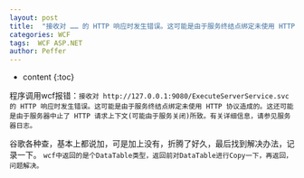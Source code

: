 ```yaml
---
layout: post
title:  "接收对 …… 的 HTTP 响应时发生错误。这可能是由于服务终结点绑定未使用 HTTP 协议造成的。"
categories: WCF
tags:  WCF ASP.NET
author: Peffer
---
```


* content
{:toc}

程序调用wcf报错：`接收对 http://127.0.0.1:9080/ExecuteServerService.svc 的 HTTP 响应时发生错误。这可能是由于服务终结点绑定未使用 HTTP 协议造成的。这还可能是由于服务器中止了 HTTP 请求上下文(可能由于服务关闭)所致。有关详细信息，请参见服务器日志。`




谷歌各种查，基本上都说加<dataContractSerializer maxItemsInObjectGraph="65536000" />，可是加上没有，折腾了好久，最后找到解决办法，记录一下。
`wcf中返回的是个DataTable类型，返回前对DataTable进行Copy一下，再返回，问题解决。`